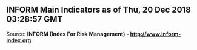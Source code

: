 ## INFORM Main Indicators as of Thu, 20 Dec 2018 03:28:57 GMT

Source: **INFORM (Index For Risk Management) - http://www.inform-index.org**